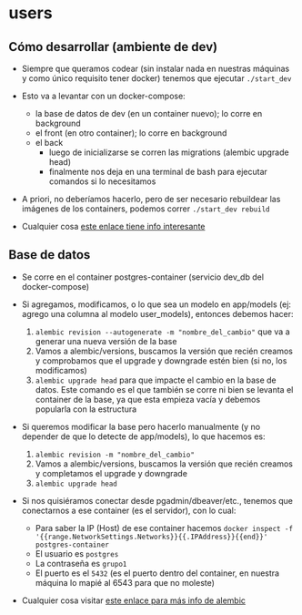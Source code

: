 # users

## Cómo desarrollar (ambiente de dev)
- Siempre que queramos codear (sin instalar nada en nuestras máquinas y como único requisito tener docker) tenemos que ejecutar ```./start_dev```
- Esto va a levantar con un docker-compose:
  - la base de datos de dev (en un container nuevo); lo corre en background
  - el front (en otro container); lo corre en background
  - el back
    - luego de inicializarse se corren las migrations (alembic upgrade head)
    - finalmente nos deja en una terminal de bash para ejecutar comandos si lo necesitamos

- A priori, no deberíamos hacerlo, pero de ser necesario rebuildear las imágenes de los containers, podemos correr ```./start_dev rebuild```
- Cualquier cosa [este enlace tiene info interesante](https://ahmed-nafies.medium.com/fastapi-with-sqlalchemy-postgresql-and-alembic-and-of-course-docker-f2b7411ee396)

## Base de datos
- Se corre en el container postgres-container (servicio dev_db del docker-compose)
  
- Si agregamos, modificamos, o lo que sea un modelo en app/models (ej: agrego una columna al modelo user_models), entonces debemos hacer:
  1. ```alembic revision --autogenerate -m "nombre_del_cambio"``` que va a generar una nueva versión de la base
  2. Vamos a alembic/versions, buscamos la versión que recién creamos y comprobamos que el upgrade y downgrade estén bien (si no, los modificamos)
  3. ```alembic upgrade head``` para que impacte el cambio en la base de datos. Este comando es el que también se corre ni bien se levanta el container de la base, ya que esta empieza vacía y debemos popularla con la estructura
  
- Si queremos modificar la base pero hacerlo manualmente (y no depender de que lo detecte de app/models), lo que hacemos es:
  1. ```alembic revision -m "nombre_del_cambio"```
  2. Vamos a alembic/versions, buscamos la versión que recién creamos y completamos el upgrade y downgrade
  3. ```alembic upgrade head```
    
- Si nos quisiéramos conectar desde pgadmin/dbeaver/etc., tenemos que conectarnos a ese container (es el servidor), con lo cual:
  - Para saber la IP (Host) de ese container hacemos ```docker inspect -f '{{range.NetworkSettings.Networks}}{{.IPAddress}}{{end}}' postgres-container```
  - El usuario es `postgres`
  - La contraseña es `grupo1`
  - El puerto es el `5432` (es el puerto dentro del container, en nuestra máquina lo mapié al 6543 para que no moleste)

- Cualquier cosa visitar [este enlace para más info de alembic](https://www.compose.com/articles/schema-migrations-with-alembic-python-and-postgresql/)